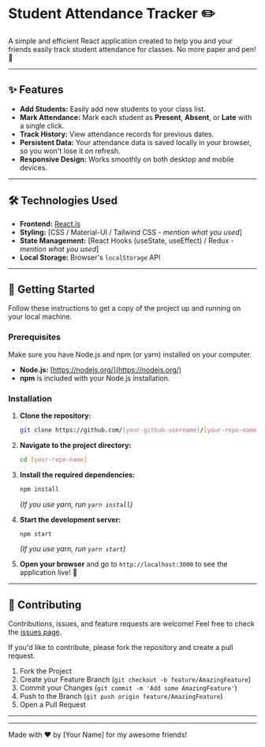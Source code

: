 

# Student Attendance Tracker ✏️

A simple and efficient React application created to help you and your friends easily track student attendance for classes. No more paper and pen\! 📝

-----

## ✨ Features

  * **Add Students:** Easily add new students to your class list.
  * **Mark Attendance:** Mark each student as **Present**, **Absent**, or **Late** with a single click.
  * **Track History:** View attendance records for previous dates.
  * **Persistent Data:** Your attendance data is saved locally in your browser, so you won't lose it on refresh.
  * **Responsive Design:** Works smoothly on both desktop and mobile devices.

-----

## 🛠️ Technologies Used

  * **Frontend:** [React.js](https://reactjs.org/)
  * **Styling:** [CSS / Material-UI / Tailwind CSS - *mention what you used*]
  * **State Management:** [React Hooks (useState, useEffect) / Redux - *mention what you used*]
  * **Local Storage:** Browser's `localStorage` API

-----

## 🚀 Getting Started

Follow these instructions to get a copy of the project up and running on your local machine.

### Prerequisites

Make sure you have Node.js and npm (or yarn) installed on your computer.

  * **Node.js:** [https://nodejs.org/](https://nodejs.org/)
  * **npm** is included with your Node.js installation.

### Installation

1.  **Clone the repository:**

    ```sh
    git clone https://github.com/[your-github-username]/[your-repo-name].git
    ```

2.  **Navigate to the project directory:**

    ```sh
    cd [your-repo-name]
    ```

3.  **Install the required dependencies:**

    ```sh
    npm install
    ```

    *(If you use yarn, run `yarn install`)*

4.  **Start the development server:**

    ```sh
    npm start
    ```

    *(If you use yarn, run `yarn start`)*

5.  **Open your browser** and go to `http://localhost:3000` to see the application live\! 🎉

-----


## 🤝 Contributing

Contributions, issues, and feature requests are welcome\! Feel free to check the [issues page](https://www.google.com/search?q=https://github.com/%5Byour-github-username%5D/%5Byour-repo-name%5D/issues).

If you'd like to contribute, please fork the repository and create a pull request.

1.  Fork the Project
2.  Create your Feature Branch (`git checkout -b feature/AmazingFeature`)
3.  Commit your Changes (`git commit -m 'Add some AmazingFeature'`)
4.  Push to the Branch (`git push origin feature/AmazingFeature`)
5.  Open a Pull Request

-----

-----

Made with ❤️ by [Your Name] for my awesome friends\!
